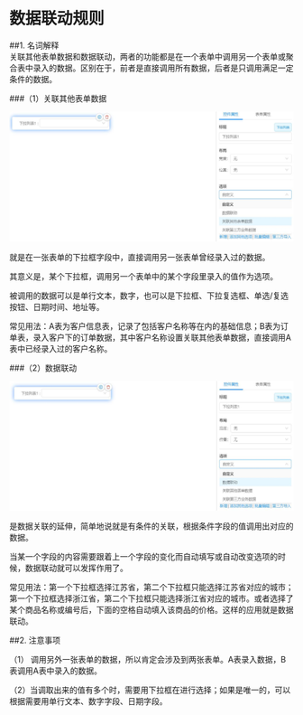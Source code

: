 # 数据联动规则

##1. 名词解释   
关联其他表单数据和数据联动，两者的功能都是在一个表单中调用另一个表单或聚合表中录入的数据。区别在于，前者是直接调用所有数据，后者是只调用满足一定条件的数据。

###（1）关联其他表单数据   

![数据关联1][数据关联1]

就是在一张表单的下拉框字段中，直接调用另一张表单曾经录入过的数据。

其意义是，某个下拉框，调用另一个表单中的某个字段里录入的值作为选项。

被调用的数据可以是单行文本，数字，也可以是下拉框、下拉复选框、单选/复选按钮、日期时间、地址等。

常见用法：A表为客户信息表，记录了包括客户名称等在内的基础信息；B表为订单表，录入客户下的订单数据，其中客户名称设置关联其他表单数据，直接调用A表中已经录入过的客户名称。

###（2）数据联动   

![数据关联2][数据关联2]

是数据关联的延伸，简单地说就是有条件的关联，根据条件字段的值调用出对应的数据。

当某一个字段的内容需要跟着上一个字段的变化而自动填写或自动改变选项的时候，数据联动就可以发挥作用了。

常见用法：第一个下拉框选择江苏省，第二个下拉框只能选择江苏省对应的城市；第一个下拉框选择浙江省，第二个下拉框只能选择浙江省对应的城市。或者选择了某个商品名称或编号后，下面的空格自动填入该商品的价格。这样的应用就是数据联动。

##2. 注意事项   

（1） 调用另外一张表单的数据，所以肯定会涉及到两张表单。A表录入数据，B表调用A表中录入的数据。

（2）当调取出来的值有多个时，需要用下拉框在进行选择；如果是唯一的，可以根据需要用单行文本、数字字段、日期字段。

















[数据关联1]:..\assets\设计页面\数据关联1.jpg
[数据关联2]:..\assets\设计页面\数据关联2.jpg